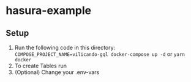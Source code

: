 # hasura-example

## Setup

1. Run the following code in this directory: `COMPOSE_PROJECT_NAME=vilicando-gql docker-compose up -d` or `yarn docker`
2. To create Tables run
3. (Optional) Change your .env-vars

